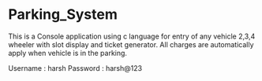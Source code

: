 # Parking_System
This is a Console application using c language for entry of any vehicle 2,3,4 wheeler with slot display and ticket generator. All charges are automatically apply when vehicle is in the parking.

Username : harsh
Password : harsh@123
